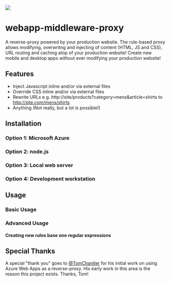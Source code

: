 ![](http://i.imgur.com/GKYGYp1.png)

# webapp-middleware-proxy

A reverse-proxy powered by your production website. The rule-based proxy allows modifying, overwritng and injecting of content (HTML, JS and CSS), URL routing and caching atop of your production website! Create new mobile and desktop apps without ever modifying your production website!

## Features
- Inject Javascript inline and/or via external files
- Override CSS inline and/or via external files
- Rewrite URLs e.g. http://site/products?category=mens&article=shirts to http://site.com/mens/shirts
- Anything (Not really, but a lot is possible!)

## Installation
### Option 1: Microsoft Azure
### Option 2: node.js
### Option 3: Local web server
### Option 4: Development workstation

## Usage
### Basic Usage
### Advanced Usage
#### Creating new rules base one regular expressions

## Special Thanks
A special "thank you" goes to [@TomChantler](https://twitter.com/tomchantler) for his initial work on using Azure Web Apps as a reverse-proxy. His early work in this area is the reason this project exists. Thanks, Tom!


